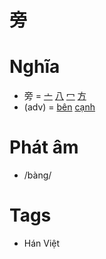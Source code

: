 # 旁

# Nghĩa
* 旁 = [亠](亠.md) [八](八.md) [冖](冖.md) [方](方.md)
* (adv) = [bên](bên.md) [cạnh](cạnh.md)

# Phát âm
* /bàng/

# Tags
* Hán Việt

<script>window.HANZI_FIELD='旁';</script>
